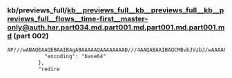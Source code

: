 ### kb/previews_full/kb__previews_full__kb__previews_full__kb__previews_full__flows__time-first__master-only@auth.har.part034.md.part001.md.part001.md.part001.md (part 002)

```md
AP///wABAQEAAQEBAAIBAgABAAAAAQAAAAAAAAD///4AAQABAAIBAQCMBvbJVzbJ/wAAAABJRU5ErkJggg==",
            "encoding": "base64"
          },
          "redire
```

```
